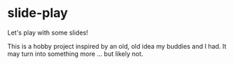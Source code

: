 # slide-play

Let's play with some slides!

This is a hobby project inspired by an old, old idea my buddies and I had. It may turn into something more … but likely not.
